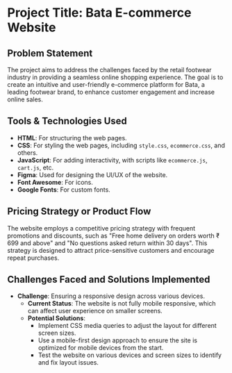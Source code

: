# Project Title: Bata E-commerce Website

## Problem Statement
The project aims to address the challenges faced by the retail footwear industry in providing a seamless online shopping experience. The goal is to create an intuitive and user-friendly e-commerce platform for Bata, a leading footwear brand, to enhance customer engagement and increase online sales.

## Tools & Technologies Used
- **HTML**: For structuring the web pages.
- **CSS**: For styling the web pages, including `style.css`, `ecommerce.css`, and others.
- **JavaScript**: For adding interactivity, with scripts like `ecommerce.js`, `cart.js`, etc.
- **Figma**: Used for designing the UI/UX of the website.
- **Font Awesome**: For icons.
- **Google Fonts**: For custom fonts.

## Pricing Strategy or Product Flow
The website employs a competitive pricing strategy with frequent promotions and discounts, such as "Free home delivery on orders worth ₹ 699 and above" and "No questions asked return within 30 days". This strategy is designed to attract price-sensitive customers and encourage repeat purchases.

## Challenges Faced and Solutions Implemented
- **Challenge**: Ensuring a responsive design across various devices.
  - **Current Status**: The website is not fully mobile responsive, which can affect user experience on smaller screens.
  - **Potential Solutions**:
    - Implement CSS media queries to adjust the layout for different screen sizes.
    - Use a mobile-first design approach to ensure the site is optimized for mobile devices from the start.
    - Test the website on various devices and screen sizes to identify and fix layout issues. 